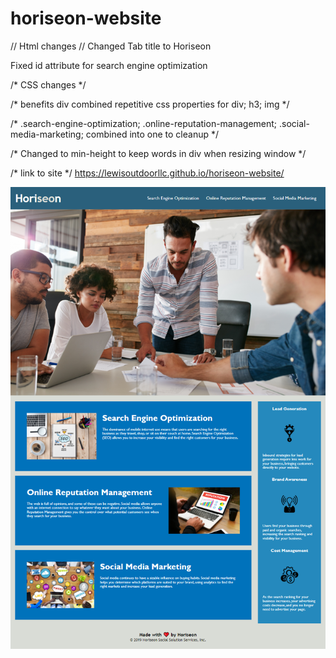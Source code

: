 # horiseon-website

// Html changes //
Changed Tab title to Horiseon

Fixed id attribute for search engine optimization

/* CSS changes */ 

/* benefits div combined repetitive css properties for div; h3; img */

/* .search-engine-optimization; .online-reputation-management; .social-media-marketing; combined into one to cleanup */ 

/* Changed to min-height to keep words in div when resizing window */

/* link to site */
https://lewisoutdoorllc.github.io/horiseon-website/


![alt text](assets/images/screenshot-horiseon-website.png)

